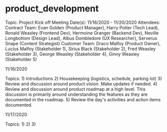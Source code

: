 # product_development

Topic: Project Kick off Meeting
Date(s): 11/16/2020 - 11/20/2020
Attendees:
  Contract Team: Evan Golden (Product Manager), Harry Potter (Tech Lead), Ronald Weasley (Frontend Dev), Hermoine Granger (Backend Dev), Neville Longbottom (Design Lead), Albus     Dombledore (UX Researcher), Serverus Snape (Content Strategist)
  Customer Team: Draco Malfoy (Product Owner), Lucius Malfoy (Stakeholder 1), Sirius Black (Stakeholder 2), Fred Weasley (Stakeholder 3), George Weasley (Stakeholder 4), Ginny       Weasley (Stakeholder 5)
  
  11/16/2020
  
  Topics:
    1) Introductions
    2) Housekeeping (logistics, schedule, parking lot)
    3) Review and discussion around product vision.  Make updates if needed.
    4) Review and discussion around product roadmap at a high level.  This discussion is primarily around understanding the features as they are documented in the roadmap.
    5) Review the day's activities and action items documented.
    
    
   11/17/2020
   
   Topics:
    1) 
    2)
    3)
